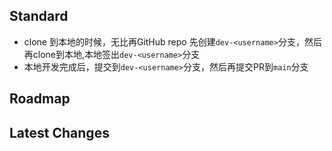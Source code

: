 
## Standard
- clone 到本地的时候，无比再GitHub repo 先创建`dev-<username>`分支，然后再clone到本地,本地签出`dev-<username>`分支
- 本地开发完成后，提交到`dev-<username>`分支，然后再提交PR到`main`分支






## Roadmap









## Latest Changes
